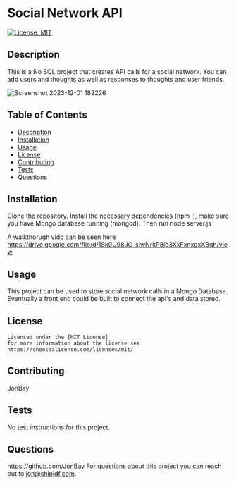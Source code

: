 # Social Network API

  [![License: MIT](https://img.shields.io/badge/License-MIT-yellow.svg)](https://opensource.org/licenses/MIT)

  ## Description
  This is a No SQL project that creates API calls for a social network. You can add users and  thoughts as well as responses to thoughts and user friends.  
  
  ![Screenshot 2023-12-01 182226](https://github.com/JonBay/social-network-api/assets/134355923/d7fcc068-0a28-4bd7-8fff-ceaa93346ba7)

  ## Table of Contents 
  - [Description](#description)
  - [Installation](#installation)
  - [Usage](#usage)
  - [License](#license)
  - [Contributing](#contributing)
  - [Tests](#tests)
  - [Questions](#questions)

  ## Installation
  Clone the repository.  Install the necessary dependencies (npm i), make sure you have Mongo database running (mongod). Then run node server.js    

  A walkthorugh vido can be seen here https://drive.google.com/file/d/1Sk0U98JG_sIwNrkP8jb3XxFxnxgxXBqh/view

  ## Usage
  This project can be used to store social network calls in a Mongo Database.  Eventually a front end could be built to connect the api's and data stored.  

  ## License
    
    Licensed under the [MIT License]
    for more information about the license see https://choosealicense.com/licenses/mit/ 
    

  ## Contributing
  JonBay

  ## Tests
  No test instructions for this project.  

  ## Questions
  https://github.com/JonBay
  For questions about this project you can reach out to jon@shipidf.com.
